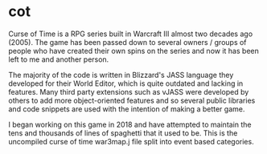 # cot
Curse of Time is a RPG series built in Warcraft III almost two decades ago (2005). The game has been passed down to several owners / groups of people who have created their own spins on the series and now it has been left to me and another person.

The majority of the code is written in Blizzard's JASS language they developed for their World Editor, which is quite outdated and lacking in features. Many third party extensions such as vJASS were developed by others to add more object-oriented features and so several public libraries and code snippets are used with the intention of making a better game.

I began working on this game in 2018 and have attempted to maintain the tens and thousands of lines of spaghetti that it used to be. This is the uncompiled curse of time war3map.j file split into event based categories.
